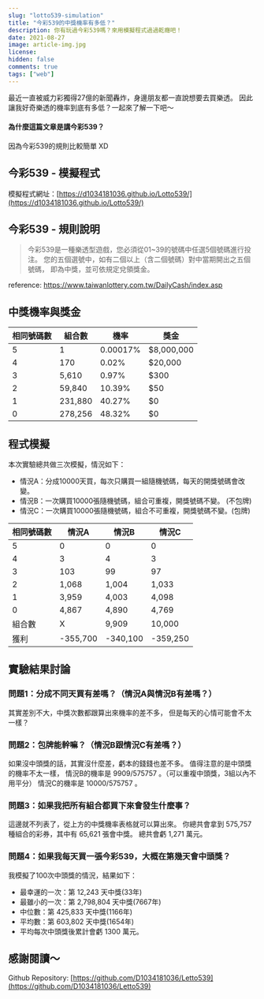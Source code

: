 ```yaml
---
slug: "lotto539-simulation"
title: "今彩539的中獎機率有多低？"
description: 你有玩過今彩539嗎？來用模擬程式過過乾癮吧！
date: 2021-08-27
image: article-img.jpg
license: 
hidden: false
comments: true
tags: ["web"]
---
```


最近一直被威力彩獨得27億的新聞轟炸，身邊朋友都一直說想要去買樂透。
因此讓我好奇樂透的機率到底有多低？一起來了解一下吧～

#### 為什麼這篇文章是講今彩539？
因為今彩539的規則比較簡單 XD

## 今彩539 - 模擬程式
模擬程式網址：[https://d1034181036.github.io/Lotto539/](https://d1034181036.github.io/Lotto539/)

## 今彩539 - 規則說明
> 今彩539是一種樂透型遊戲，您必須從01~39的號碼中任選5個號碼進行投注。
您的五個選號中，如有二個以上（含二個號碼）對中當期開出之五個號碼，
即為中獎，並可依規定兌領獎金。

reference: https://www.taiwanlottery.com.tw/DailyCash/index.asp

## 中獎機率與獎金

| 相同號碼數 | 組合數 | 機率 | 獎金 |
| --- | --- | --- | --- 
| 5 | 1 | 0.00017% | $8,000,000 |
| 4 | 170 | 0.02% | $20,000 |
| 3 | 5,610 | 0.97% | $300 |
| 2 | 59,840 | 10.39% | $50 |
| 1 | 231,880 | 40.27% | $0 |
| 0 | 278,256 | 48.32% | $0 |


## 程式模擬

本次實驗總共做三次模擬，情況如下：

- 情況A：分成10000天買，每次只購買一組隨機號碼，每天的開獎號碼會改變。
- 情況B：一次購買10000張隨機號碼，組合可重複，開獎號碼不變。 (不包牌)
- 情況C：一次購買10000張隨機號碼，組合不可重複，開獎號碼不變。(包牌)

| 相同號碼數 | 情況A | 情況B | 情況C |
| --- | --- | --- | --- 
| 5 | 0 | 0 | 0 |
| 4 | 3 | 4 | 3 |
| 3 | 103 | 99 | 97 |
| 2 | 1,068 | 1,004 | 1,033 |
| 1 | 3,959 | 4,003 | 4,098 |
| 0 | 4,867 | 4,890 | 4,769 |
| 組合數 | X | 9,909 | 10,000 |
| 獲利 | -355,700 | -340,100 | -359,250 |

## 實驗結果討論

### 問題1：分成不同天買有差嗎？（情況A與情況B有差嗎？）

其實差別不大，中獎次數都跟算出來機率的差不多，
但是每天的心情可能會不太一樣？

### 問題2：包牌能幹嘛？（情況B跟情況C有差嗎？）

如果沒中頭獎的話，其實沒什麼差，虧本的錢錢也差不多。
值得注意的是中頭獎的機率不太一樣，
情況B的機率是 9909/575757 。（可以重複中頭獎，3組以內不用平分）
情況C的機率是 10000/575757 。

### 問題3：如果我把所有組合都買下來會發生什麼事？

這邊就不列表了，從上方的中獎機率表格就可以算出來。
你總共會拿到 575,757 種組合的彩券，其中有 65,621 張會中獎。
總共會虧 1,271 萬元。

### 問題4：如果我每天買一張今彩539，大概在第幾天會中頭獎？

我模擬了100次中頭獎的情況，結果如下：

- 最幸運的一次：第 12,243 天中獎(33年)
- 最雖小的一次：第 2,798,804 天中獎(7667年)
- 中位數：第 425,833 天中獎(1166年)
- 平均數：第 603,802 天中獎(1654年)
- 平均每次中頭獎後累計會虧 1300 萬元。

## 感謝閱讀～
Github Repository: 
[https://github.com/D1034181036/Letto539](https://github.com/D1034181036/Letto539)
